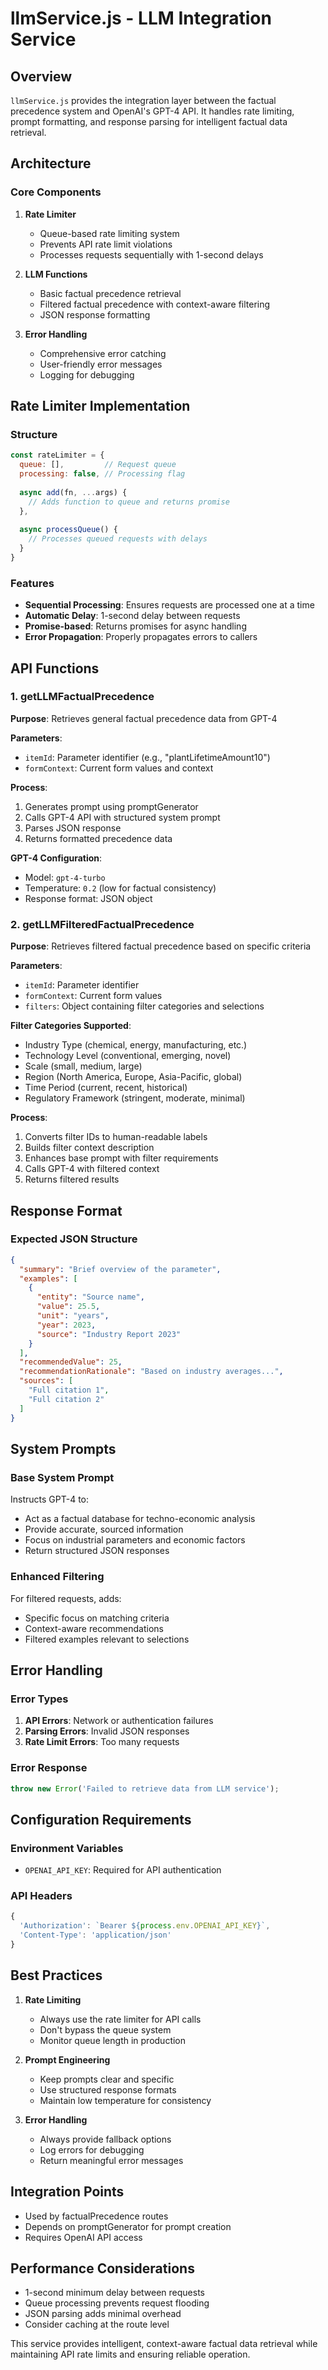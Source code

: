 # llmService.js - LLM Integration Service

## Overview

`llmService.js` provides the integration layer between the factual precedence system and OpenAI's GPT-4 API. It handles rate limiting, prompt formatting, and response parsing for intelligent factual data retrieval.

## Architecture

### Core Components

1. **Rate Limiter**
   - Queue-based rate limiting system
   - Prevents API rate limit violations
   - Processes requests sequentially with 1-second delays

2. **LLM Functions**
   - Basic factual precedence retrieval
   - Filtered factual precedence with context-aware filtering
   - JSON response formatting

3. **Error Handling**
   - Comprehensive error catching
   - User-friendly error messages
   - Logging for debugging

## Rate Limiter Implementation

### Structure
```javascript
const rateLimiter = {
  queue: [],         // Request queue
  processing: false, // Processing flag
  
  async add(fn, ...args) {
    // Adds function to queue and returns promise
  },
  
  async processQueue() {
    // Processes queued requests with delays
  }
}
```

### Features
- **Sequential Processing**: Ensures requests are processed one at a time
- **Automatic Delay**: 1-second delay between requests
- **Promise-based**: Returns promises for async handling
- **Error Propagation**: Properly propagates errors to callers

## API Functions

### 1. getLLMFactualPrecedence

**Purpose**: Retrieves general factual precedence data from GPT-4

**Parameters**:
- `itemId`: Parameter identifier (e.g., "plantLifetimeAmount10")
- `formContext`: Current form values and context

**Process**:
1. Generates prompt using promptGenerator
2. Calls GPT-4 API with structured system prompt
3. Parses JSON response
4. Returns formatted precedence data

**GPT-4 Configuration**:
- Model: `gpt-4-turbo`
- Temperature: `0.2` (low for factual consistency)
- Response format: JSON object

### 2. getLLMFilteredFactualPrecedence

**Purpose**: Retrieves filtered factual precedence based on specific criteria

**Parameters**:
- `itemId`: Parameter identifier
- `formContext`: Current form values
- `filters`: Object containing filter categories and selections

**Filter Categories Supported**:
- Industry Type (chemical, energy, manufacturing, etc.)
- Technology Level (conventional, emerging, novel)
- Scale (small, medium, large)
- Region (North America, Europe, Asia-Pacific, global)
- Time Period (current, recent, historical)
- Regulatory Framework (stringent, moderate, minimal)

**Process**:
1. Converts filter IDs to human-readable labels
2. Builds filter context description
3. Enhances base prompt with filter requirements
4. Calls GPT-4 with filtered context
5. Returns filtered results

## Response Format

### Expected JSON Structure
```json
{
  "summary": "Brief overview of the parameter",
  "examples": [
    {
      "entity": "Source name",
      "value": 25.5,
      "unit": "years",
      "year": 2023,
      "source": "Industry Report 2023"
    }
  ],
  "recommendedValue": 25,
  "recommendationRationale": "Based on industry averages...",
  "sources": [
    "Full citation 1",
    "Full citation 2"
  ]
}
```

## System Prompts

### Base System Prompt
Instructs GPT-4 to:
- Act as a factual database for techno-economic analysis
- Provide accurate, sourced information
- Focus on industrial parameters and economic factors
- Return structured JSON responses

### Enhanced Filtering
For filtered requests, adds:
- Specific focus on matching criteria
- Context-aware recommendations
- Filtered examples relevant to selections

## Error Handling

### Error Types
1. **API Errors**: Network or authentication failures
2. **Parsing Errors**: Invalid JSON responses
3. **Rate Limit Errors**: Too many requests

### Error Response
```javascript
throw new Error('Failed to retrieve data from LLM service');
```

## Configuration Requirements

### Environment Variables
- `OPENAI_API_KEY`: Required for API authentication

### API Headers
```javascript
{
  'Authorization': `Bearer ${process.env.OPENAI_API_KEY}`,
  'Content-Type': 'application/json'
}
```

## Best Practices

1. **Rate Limiting**
   - Always use the rate limiter for API calls
   - Don't bypass the queue system
   - Monitor queue length in production

2. **Prompt Engineering**
   - Keep prompts clear and specific
   - Use structured response formats
   - Maintain low temperature for consistency

3. **Error Handling**
   - Always provide fallback options
   - Log errors for debugging
   - Return meaningful error messages

## Integration Points

- Used by factualPrecedence routes
- Depends on promptGenerator for prompt creation
- Requires OpenAI API access

## Performance Considerations

- 1-second minimum delay between requests
- Queue processing prevents request flooding
- JSON parsing adds minimal overhead
- Consider caching at the route level

This service provides intelligent, context-aware factual data retrieval while maintaining API rate limits and ensuring reliable operation.